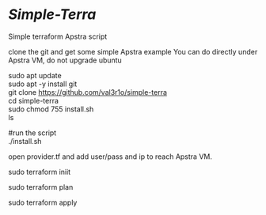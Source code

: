 # *Simple-Terra*

Simple terraform Apstra script <br>

clone the git and get some simple Apstra example <be>
You can do directly under Apstra VM, do not upgrade ubuntu <br>

sudo apt update <br>
sudo apt -y install git <br>
git clone https://github.com/val3r1o/simple-terra <br>
cd simple-terra <br>
sudo chmod 755 install.sh <br>
ls<br>

#run the script <br>
./install.sh <br>

open provider.tf and add user/pass and ip to reach Apstra VM.

sudo terraform iniit <br>

sudo terraform plan <br>

sudo terraform apply <be>


